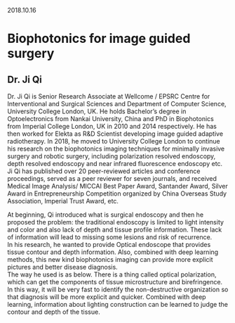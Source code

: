 2018.10.16
# Biophotonics for image guided surgery  
## Dr. Ji Qi   
Dr. Ji Qi is Senior Research Associate at Wellcome / EPSRC Centre for Interventional and Surgical Sciences and Department of Computer Science, University College London, UK. He holds Bachelor’s degree in Optoelectronics from Nankai University, China and PhD in Biophotonics from Imperial College London, UK in 2010 and 2014 respectively. He has then worked for Elekta as R&D Scientist developing image guided adaptive radiotherapy. In 2018, he moved to University College London to continue his research on the biophotonics imaging techniques for minimally invasive surgery and robotic surgery, including polarization resolved endoscopy, depth resolved endoscopy and near infrared fluorescence endoscopy etc. Ji Qi has published over 20 peer-reviewed articles and conference proceedings, served as a peer reviewer for seven journals, and received Medical Image Analysis/ MICCAI Best Paper Award, Santander Award, Silver Award in Entrepreneurship Competition organized by China Overseas Study Association, Imperial Trust Award, etc.  

At beginning, Qi introduced what is surgical endoscopy and then he proposed the problem: the traditional endoscopy is limited to light intensity and color and also lack of depth and tissue profile information. These lack of information will lead to missing some lesions and risk of recurrence.  
In his research, he wanted to provide Optical endoscope that provides tissue contour and depth information. Also, combined with deep learning methods, this new kind biophotonics imaging can provide more explicit pictures and better disease diagnosis.  
The way he used is as below. There is a thing called optical polarization, which can get the components of tissue microstructure and birefringence. In this way, it will be very fast to identify the non-destructive organization so that diagnosis will be more explicit and quicker. Combined with deep learning, information about lighting construction can be learned to judge the contour and depth of the tissue.  
